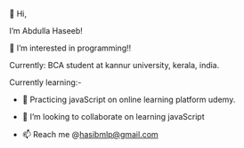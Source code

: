  👋 Hi,

 I’m Abdulla Haseeb!
 
 👀 I’m interested in programming!!

Currently: BCA student at kannur university, kerala, india.

Currently learning:-
- 🌱 Practicing javaScript on online learning platform udemy.


- 💞️ I’m looking to collaborate on learning javaScript
- 📫 Reach me @hasibmlp@gmail.com

<!---
hasibmlp/hasibmlp is a ✨ special ✨ repository because its `README.md` (this file) appears on your GitHub profile.
You can click the Preview link to take a look at your changes.
--->
